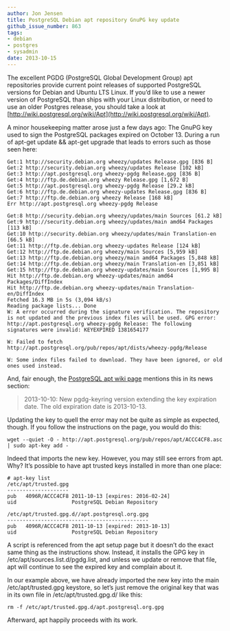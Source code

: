 ```yaml
---
author: Jon Jensen
title: PostgreSQL Debian apt repository GnuPG key update
github_issue_number: 863
tags:
- debian
- postgres
- sysadmin
date: 2013-10-15
---
```


The excellent PGDG (PostgreSQL Global Development Group) apt repositories provide current point releases of supported PostgreSQL versions for Debian and Ubuntu LTS Linux. If you’d like to use a newer version of PostgreSQL than ships with your Linux distribution, or need to use an older Postgres release, you should take a look at [http://wiki.postgresql.org/wiki/Apt](http://wiki.postgresql.org/wiki/Apt).

A minor housekeeping matter arose just a few days ago: The GnuPG key used to sign the PostgreSQL packages expired on October 13. During a run of apt-get update && apt-get upgrade that leads to errors such as those seen here:

```
Get:1 http://security.debian.org wheezy/updates Release.gpg [836 B]
Get:2 http://security.debian.org wheezy/updates Release [102 kB]
Get:3 http://apt.postgresql.org wheezy-pgdg Release.gpg [836 B]
Get:4 http://ftp.de.debian.org wheezy Release.gpg [1,672 B]
Get:5 http://apt.postgresql.org wheezy-pgdg Release [29.2 kB]
Get:6 http://ftp.de.debian.org wheezy-updates Release.gpg [836 B]
Get:7 http://ftp.de.debian.org wheezy Release [168 kB]
Err http://apt.postgresql.org wheezy-pgdg Release

Get:8 http://security.debian.org wheezy/updates/main Sources [61.2 kB]
Get:9 http://security.debian.org wheezy/updates/main amd64 Packages [113 kB]
Get:10 http://security.debian.org wheezy/updates/main Translation-en [66.5 kB]
Get:11 http://ftp.de.debian.org wheezy-updates Release [124 kB]
Get:12 http://ftp.de.debian.org wheezy/main Sources [5,959 kB]
Get:13 http://ftp.de.debian.org wheezy/main amd64 Packages [5,848 kB]
Get:14 http://ftp.de.debian.org wheezy/main Translation-en [3,851 kB]
Get:15 http://ftp.de.debian.org wheezy-updates/main Sources [1,995 B]
Hit http://ftp.de.debian.org wheezy-updates/main amd64 Packages/DiffIndex
Hit http://ftp.de.debian.org wheezy-updates/main Translation-en/DiffIndex
Fetched 16.3 MB in 5s (3,094 kB/s)
Reading package lists... Done
W: A error occurred during the signature verification. The repository is not updated and the previous index files will be used. GPG error:
http://apt.postgresql.org wheezy-pgdg Release: The following signatures were invalid: KEYEXPIRED 1381654177

W: Failed to fetch http://apt.postgresql.org/pub/repos/apt/dists/wheezy-pgdg/Release

W: Some index files failed to download. They have been ignored, or old ones used instead.
```

And, fair enough, the [PostgreSQL apt wiki page](http://wiki.postgresql.org/wiki/Apt) mentions this in its news section:

> 2013-10-10: New pgdg-keyring version extending the key expiration date. The old expiration date is 2013-10-13.

Updating the key to quell the error may not be quite as simple as expected, though. If you follow the instructions on the page, you would do this:

```
wget --quiet -O - http://apt.postgresql.org/pub/repos/apt/ACCC4CF8.asc | sudo apt-key add -
```

Indeed that imports the new key. However, you may still see errors from apt. Why? It’s possible to have apt trusted keys installed in more than one place:

```
# apt-key list
/etc/apt/trusted.gpg
--------------------
pub   4096R/ACCC4CF8 2011-10-13 [expires: 2016-02-24]
uid                  PostgreSQL Debian Repository

/etc/apt/trusted.gpg.d//apt.postgresql.org.gpg
----------------------------------------------
pub   4096R/ACCC4CF8 2011-10-13 [expired: 2013-10-13]
uid                  PostgreSQL Debian Repository
```

A script is referenced from the apt setup page but it doesn’t do the exact same thing as the instructions show. Instead, it installs the GPG key in /etc/apt/sources.list.d/pgdg.list, and unless we update or remove that file, apt will continue to see the expired key and complain about it.

In our example above, we have already imported the new key into the main /etc/apt/trusted.gpg keystore, so let’s just remove the original key that was in its own file in /etc/apt/trusted.gpg.d/ like this:

```
rm -f /etc/apt/trusted.gpg.d/apt.postgresql.org.gpg
```

Afterward, apt happily proceeds with its work.
